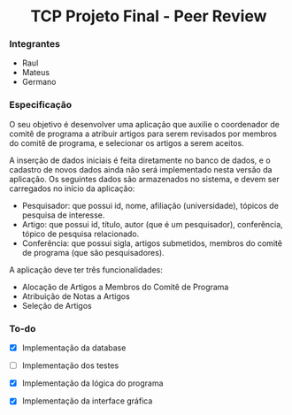 <h1 align="center">TCP Projeto Final - Peer Review</h1>

### Integrantes

* Raul
* Mateus
* Germano


### Especificação

O seu objetivo é desenvolver uma aplicação que auxilie o coordenador de comitê de programa a atribuir artigos para
serem revisados por membros do comitê de programa, e selecionar os artigos a serem aceitos.

A inserção de dados iniciais é feita diretamente no banco de dados, e o cadastro de novos dados ainda não será
implementado nesta versão da aplicação. Os seguintes dados são armazenados no sistema, e devem ser carregados
no início da aplicação:
* Pesquisador: que possui id, nome, afiliação (universidade), tópicos de pesquisa de interesse.
* Artigo: que possui id, título, autor (que é um pesquisador), conferência, tópico de pesquisa relacionado.
* Conferência: que possui sigla, artigos submetidos, membros do comitê de programa (que são
pesquisadores).

A aplicação deve ter três funcionalidades:
* Alocação de	Artigos	a Membros do Comitê	de Programa
* Atribuição de Notas	a Artigos
* Seleção	de Artigos



### To-do
- [X] Implementação da database
- [ ] Implementação dos testes
- [X] Implementação da lógica do programa
- [X] Implementação da interface gráfica


